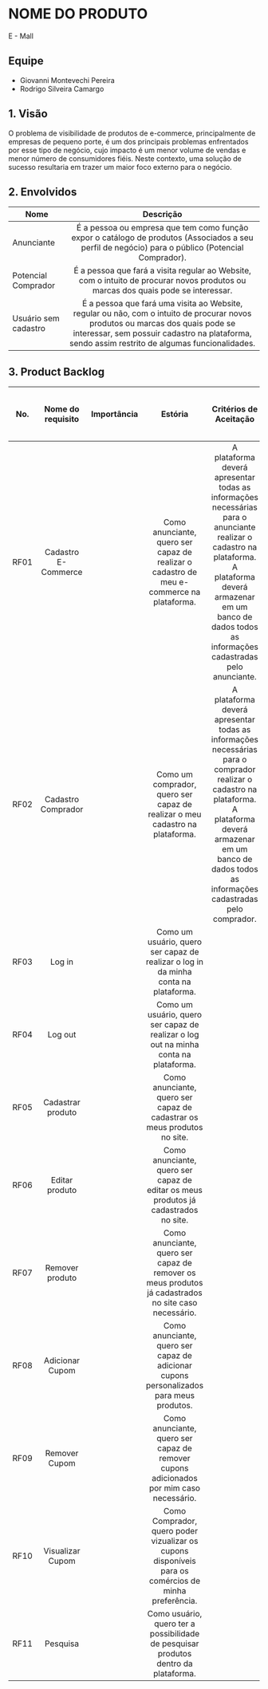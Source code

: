 # NOME DO PRODUTO

E - Mall

## Equipe

-   Giovanni Montevechi Pereira
-   Rodrigo Silveira Camargo

## 1. Visão

O problema de visibilidade de produtos de e-commerce, principalmente de empresas de pequeno porte, é um dos principais problemas enfrentados por esse tipo de negócio, cujo impacto é um menor volume de vendas e menor número de consumidores fiéis. Neste contexto, uma solução de sucesso resultaria em trazer um maior foco externo para o negócio.

## 2. Envolvidos

| Nome                 |                                                                                                            Descrição                                                                                                             |
| -------------------- | :------------------------------------------------------------------------------------------------------------------------------------------------------------------------------------------------------------------------------: |
| Anunciante           |                                        É a pessoa ou empresa que tem como função expor o catálogo de produtos (Associados a seu perfil de negócio) para o público (Potencial Comprador).                                         |
| Potencial Comprador  |                                                É a pessoa que fará a visita regular ao Website, com o intuito de procurar novos produtos ou marcas dos quais pode se interessar.                                                 |
| Usuário sem cadastro | É a pessoa que fará uma visita ao Website, regular ou não, com o intuito de procurar novos produtos ou marcas dos quais pode se interessar, sem possuir cadastro na plataforma, sendo assim restrito de algumas funcionalidades. |

## 3. Product Backlog

| No.  |  Nome do requisito  | Importância |                                               Estória                                                |                                                                                                      Critérios de Aceitação                                                                                                      | Link para o Protótipo de Baixa Fidelidade |
| ---- | :-----------------: | :---------: | :--------------------------------------------------------------------------------------------------: | :------------------------------------------------------------------------------------------------------------------------------------------------------------------------------------------------------------------------------: | :---------------------------------------: |
| RF01 | Cadastro E-Commerce |             |       Como anunciante, quero ser capaz de realizar o cadastro de meu e-commerce na plataforma.       | A plataforma deverá apresentar todas as informações necessárias para o anunciante realizar o cadastro na plataforma. <br /> A plataforma deverá armazenar em um banco de dados todos as informações cadastradas pelo anunciante. |                                           |
| RF02 | Cadastro Comprador  |             |             Como um comprador, quero ser capaz de realizar o meu cadastro na plataforma.             |  A plataforma deverá apresentar todas as informações necessárias para o comprador realizar o cadastro na plataforma. <br /> A plataforma deverá armazenar em um banco de dados todos as informações cadastradas pelo comprador.  |                                           |
| RF03 |       Log in        |             |         Como um usuário, quero ser capaz de realizar o log in da minha conta na plataforma.          |                                                                                                                                                                                                                                  |                                           |
| RF04 |       Log out       |             |         Como um usuário, quero ser capaz de realizar o log out na minha conta na plataforma.         |                                                                                                                                                                                                                                  |                                           |
| RF05 |  Cadastrar produto  |             |               Como anunciante, quero ser capaz de cadastrar os meus produtos no site.                |                                                                                                                                                                                                                                  |                                           |
| RF06 |   Editar produto    |             |         Como anunciante, quero ser capaz de editar os meus produtos já cadastrados no site.          |                                                                                                                                                                                                                                  |                                           |
| RF07 |   Remover produto   |             | Como anunciante, quero ser capaz de remover os meus produtos já cadastrados no site caso necessário. |                                                                                                                                                                                                                                  |                                           |
| RF08 |   Adicionar Cupom   |             |       Como anunciante, quero ser capaz de adicionar cupons personalizados para meus produtos.        |                                                                                                                                                                                                                                  |                                           |
| RF09 |    Remover Cupom    |             |       Como anunciante, quero ser capaz de remover cupons adicionados por mim caso necessário.        |                                                                                                                                                                                                                                  |                                           |
| RF10 |  Visualizar Cupom   |             | Como Comprador, quero poder vizualizar os cupons disponíveis para os comércios de minha preferência. |                                                                                                                                                                                                                                  |                                           |
| RF11 |      Pesquisa       |             |         Como usuário, quero ter a possibilidade de pesquisar produtos dentro da plataforma.          |                                                                                                                                                                                                                                  |                                           |
